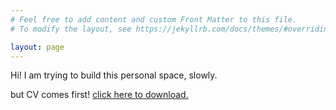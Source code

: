 ```yaml
---
# Feel free to add content and custom Front Matter to this file.
# To modify the layout, see https://jekyllrb.com/docs/themes/#overriding-theme-defaults

layout: page
---
```


Hi! I am trying to build this personal space, slowly.

but CV comes first! [click here to download.](_files/CV.pdf)
